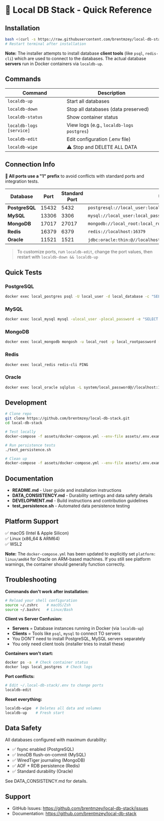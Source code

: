 # 🚀 Local DB Stack - Quick Reference

## Installation

```bash
bash <(curl -s https://raw.githubusercontent.com/brentmzey/local-db-stack/main/install.sh)
# Restart terminal after installation
```

**Note:** The installer attempts to install database **client tools** (like `psql`, `redis-cli`) which are used to connect to the databases. The actual database **servers** run in Docker containers via `localdb-up`.

## Commands

| Command | Description |
|---------|-------------|
| `localdb-up` | Start all databases |
| `localdb-down` | Stop all databases (data preserved) |
| `localdb-status` | Show container status |
| `localdb-logs [service]` | View logs (e.g., `localdb-logs postgres`) |
| `localdb-edit` | Edit configuration (.env file) |
| `localdb-wipe` | ⚠️ Stop and DELETE ALL DATA |

## Connection Info

**🔌 All ports use a "1" prefix** to avoid conflicts with standard ports and integration tests.

| Database | Port | Standard Port | URI Template |
|----------|------|---------------|--------------|
| **PostgreSQL** | 15432 | 5432 | `postgresql://local_user:local_password@localhost:15432/local_database` |
| **MySQL** | 13306 | 3306 | `mysql://local_user:local_password@localhost:13306/local_database` |
| **MongoDB** | 17017 | 27017 | `mongodb://local_root:local_rootpassword@localhost:17017/` |
| **Redis** | 16379 | 6379 | `redis://localhost:16379` |
| **Oracle** | 11521 | 1521 | `jdbc:oracle:thin:@//localhost:11521/FREEPDB1` (user: system) |

> To customize ports, run `localdb-edit`, change the port values, then restart with `localdb-down && localdb-up`

## Quick Tests

### PostgreSQL
```bash
docker exec local_postgres psql -U local_user -d local_database -c "SELECT version();"
```

### MySQL
```bash
docker exec local_mysql mysql -ulocal_user -plocal_password -e "SELECT VERSION();"
```

### MongoDB
```bash
docker exec local_mongodb mongosh -u local_root -p local_rootpassword --eval "db.version()"
```

### Redis
```bash
docker exec local_redis redis-cli PING
```

### Oracle
```bash
docker exec local_oracle sqlplus -L system/local_password@//localhost:1521/FREEPDB1 <<< "SELECT 'OK' FROM DUAL;"
```

## Development

```bash
# Clone repo
git clone https://github.com/brentmzey/local-db-stack.git
cd local-db-stack

# Test locally
docker-compose -f assets/docker-compose.yml --env-file assets/.env.example up -d

# Run persistence tests
./test_persistence.sh

# Clean up
docker-compose -f assets/docker-compose.yml --env-file assets/.env.example down -v
```

## Documentation

- **README.md** - User guide and installation instructions
- **DATA_CONSISTENCY.md** - Durability settings and data safety details
- **DEVELOPMENT.md** - Build instructions and contribution guidelines
- **test_persistence.sh** - Automated data persistence testing

## Platform Support

✅ macOS (Intel & Apple Silicon)  
✅ Linux (x86_64 & ARM64)  
✅ WSL2

**Note:** The `docker-compose.yml` has been updated to explicitly set `platform: linux/amd64` for Oracle on ARM-based machines. If you still see platform warnings, the container should generally function correctly.

## Troubleshooting

**Commands don't work after installation:**
```bash
# Reload your shell configuration
source ~/.zshrc    # macOS/Zsh
source ~/.bashrc   # Linux/Bash
```

**Client vs Server Confusion:**
- **Servers** = Database instances running in Docker (via `localdb-up`)
- **Clients** = Tools like `psql`, `mysql` to connect TO servers
- You DON'T need to install PostgreSQL, MySQL servers separately
- You only need client tools (installer tries to install these)

**Containers won't start:**
```bash
docker ps -a  # Check container status
docker logs local_postgres  # Check logs
```

**Port conflicts:**
```bash
# Edit ~/.local-db-stack/.env to change ports
localdb-edit
```

**Reset everything:**
```bash
localdb-wipe  # Deletes all data and volumes
localdb-up    # Fresh start
```

## Data Safety

All databases configured with maximum durability:
- ✅ fsync enabled (PostgreSQL)
- ✅ InnoDB flush-on-commit (MySQL)
- ✅ WiredTiger journaling (MongoDB)
- ✅ AOF + RDB persistence (Redis)
- ✅ Standard durability (Oracle)

See DATA_CONSISTENCY.md for details.

## Support

- GitHub Issues: https://github.com/brentmzey/local-db-stack/issues
- Documentation: https://github.com/brentmzey/local-db-stack
